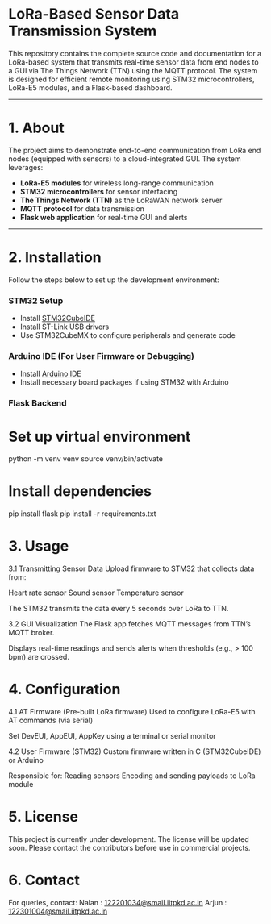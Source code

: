 #  LoRa-Based Sensor Data Transmission System

This repository contains the complete source code and documentation for a LoRa-based system that transmits real-time sensor data from end nodes to a GUI via The Things Network (TTN) using the MQTT protocol. The system is designed for efficient remote monitoring using STM32 microcontrollers, LoRa-E5 modules, and a Flask-based dashboard.

---

# 1. About

The project aims to demonstrate end-to-end communication from LoRa end nodes (equipped with sensors) to a cloud-integrated GUI. The system leverages:
- **LoRa-E5 modules** for wireless long-range communication
- **STM32 microcontrollers** for sensor interfacing
- **The Things Network (TTN)** as the LoRaWAN network server
- **MQTT protocol** for data transmission
- **Flask web application** for real-time GUI and alerts

---

# 2. Installation

Follow the steps below to set up the development environment:

###  STM32 Setup
- Install [STM32CubeIDE](https://www.st.com/en/development-tools/stm32cubeide.html)
- Install ST-Link USB drivers
- Use STM32CubeMX to configure peripherals and generate code

### Arduino IDE (For User Firmware or Debugging)
- Install [Arduino IDE](https://www.arduino.cc/en/software)
- Install necessary board packages if using STM32 with Arduino

### Flask Backend

# Set up virtual environment
python -m venv venv
source venv/bin/activate

# Install dependencies
pip install flask
pip install -r requirements.txt 

# 3. Usage
3.1 Transmitting Sensor Data
Upload firmware to STM32 that collects data from:

Heart rate sensor
Sound sensor
Temperature sensor

The STM32 transmits the data every 5 seconds over LoRa to TTN.

3.2 GUI Visualization
The Flask app fetches MQTT messages from TTN’s MQTT broker.

Displays real-time readings and sends alerts when thresholds (e.g., > 100 bpm) are crossed.

# 4. Configuration
4.1 AT Firmware (Pre-built LoRa firmware)
Used to configure LoRa-E5 with AT commands (via serial)

Set DevEUI, AppEUI, AppKey using a terminal or serial monitor

4.2 User Firmware (STM32)
Custom firmware written in C (STM32CubeIDE) or Arduino

Responsible for:
Reading sensors
Encoding and sending payloads to LoRa module

# 5. License
This project is currently under development. The license will be updated soon. Please contact the contributors before use in commercial projects.

# 6. Contact
For queries, contact:
Nalan : 122201034@smail.iitpkd.ac.in
Arjun : 122301004@smail.iitpkd.ac.in

